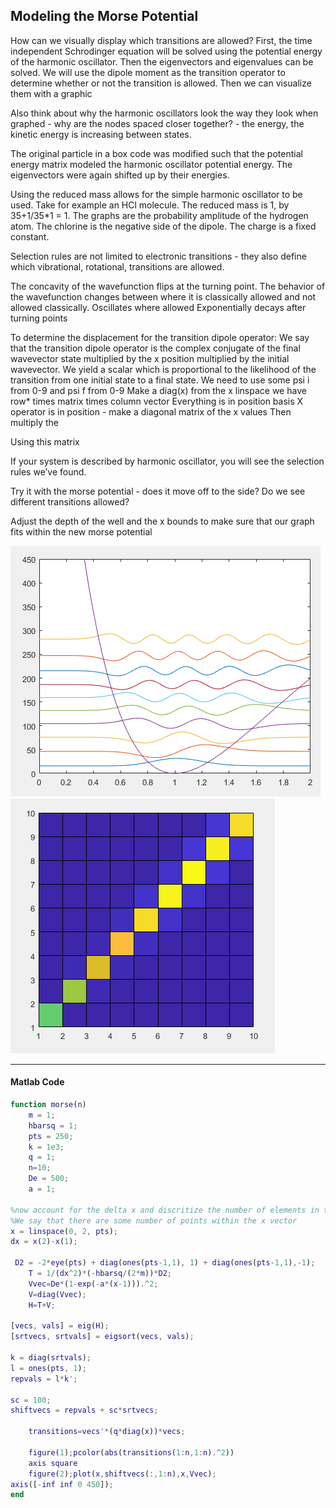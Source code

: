 ## Modeling the Morse Potential  
  
How can we visually display which transitions are allowed? 
First, the time independent Schrodinger equation will be solved using the potential energy of the harmonic oscillator. Then the eigenvectors and eigenvalues can be solved. 
We will use the dipole moment as the transition operator to determine whether or not the transition is allowed. 
Then we can visualize them with a graphic 

Also think about why the harmonic oscillators look the way they look when graphed - why are the nodes spaced closer together? - the energy, the kinetic energy is increasing between states. 

The original particle in a box code was modified such that the potential energy matrix modeled the harmonic oscillator potential energy. The eigenvectors were again shifted up by their energies. 


Using the reduced mass allows for the simple harmonic oscillator to be used. Take for example an HCl molecule. The reduced mass is 1, by 35+1/35*1 = 1. The graphs are the probability amplitude of the hydrogen atom. The chlorine is the negative side of the dipole. The charge is a fixed constant. 




Selection rules are not limited to electronic transitions - they also define which vibrational, rotational, transitions are allowed. 

The concavity of the wavefunction flips at the turning point. The behavior of the wavefunction changes between where it is classically allowed and not allowed classically. 
Oscillates where allowed
Exponentially decays after turning points


To determine the displacement for the transition dipole operator: 
We say that the transition dipole operator is the complex conjugate of the final wavevector state multiplied by the x position multiplied by the initial wavevector. 
We yield a scalar which is proportional to the likelihood of the transition from one initial state to a final state. 
We need to use some psi i from 0-9 and psi f from 0-9 
Make a diag(x) from the x linspace we have 
row* times matrix times column vector
Everything is in position basis 
X operator is in position - make a diagonal matrix of the x values
Then multiply the 

Using this matrix 

If your system is described by harmonic oscillator, you will see the selection rules we’ve found. 

Try it with the morse potential - does it move off to the side? Do we see different transitions allowed? 

Adjust the depth of the well and the x bounds to make sure that our graph fits within the new morse potential 

![Morse](/morseplot.png)
![Morse](/morseprob.png)

--------------
#### Matlab Code
```Matlab
function morse(n)
    m = 1;
    hbarsq = 1; 
    pts = 250;
    k = 1e3;
    q = 1;
    n=10;
    De = 500;
    a = 1;

%now account for the delta x and discritize the number of elements in the x vector 
%We say that there are some number of points within the x vector
x = linspace(0, 2, pts);
dx = x(2)-x(1);

 D2 = -2*eye(pts) + diag(ones(pts-1,1), 1) + diag(ones(pts-1,1),-1);   
    T = 1/(dx^2)*(-hbarsq/(2*m))*D2;
    Vvec=De*(1-exp(-a*(x-1))).^2;
    V=diag(Vvec);
    H=T+V; 

[vecs, vals] = eig(H);
[srtvecs, srtvals] = eigsort(vecs, vals);

k = diag(srtvals);
l = ones(pts, 1);
repvals = l*k';

sc = 100;
shiftvecs = repvals + sc*srtvecs;
    
    transitions=vecs'*(q*diag(x))*vecs;

    figure(1);pcolor(abs(transitions(1:n,1:n).^2))
    axis square
    figure(2);plot(x,shiftvecs(:,1:n),x,Vvec); 
axis([-inf inf 0 450]);
end
```

